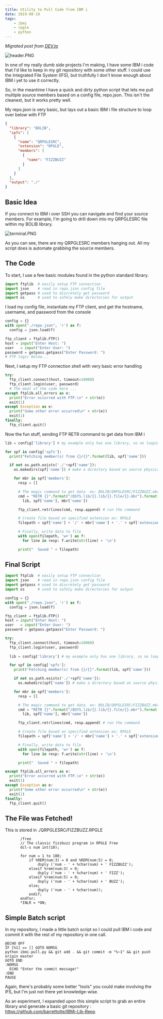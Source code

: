 ```yaml
---
title: Utility to Pull Code from IBM i
date: 2019-08-19
tags:
    - ibmi
    - rpgle
    - python
---
```


*Migrated post from [DEV.to](https://dev.to/barrettotte/simple-util-to-pull-code-from-the-ibmi-5hfp)*

![header.PNG](header.PNG)

In one of my really dumb side projects I'm making, I have some IBM i code that I'd like to keep in my git repository with some other stuff. I could use the Integrated File System (IFS), but truthfully I don't know enough about IBM i yet to use it correctly.

So, in the meantime I have a quick and dirty python script that lets me pull multiple source members based on a config file, repo.json. This isn't the cleanest, but it works pretty well.

My repo.json is very basic, but lays out a basic IBM i file structure to loop over below with FTP
```json
{
  "library": "BOLIB",
  "spfs": [
    {
      "name": "QRPGLESRC",
      "extension": "RPGLE",
      "members": [
        {
          "name": "FIZZBUZZ"
        }
      ]
    }
  ],
  "output": "./"
}
```

## Basic Idea

If you connect to IBM i over SSH you can navigate and find your source members. For example, I'm going to drill down into my QRPGLESRC file within my BOLIB library.

![terminal.PNG](terminal.PNG)

As you can see, there are my QRPGLESRC members hanging out. All my script does is automate grabbing the source members.

## The Code

To start, I use a few basic modules found in the python standard library.
```python
import ftplib  # easily setup FTP connection
import json    # read in repo.json config file
import getpass # used to discretely get password
import os      # used to safely make directories for output
```

I load my config file, instantiate my FTP client, and get the hostname, username, and password from the console
```python
config = {}
with open("./repo.json", 'r') as f: 
  config = json.load(f)

ftp_client = ftplib.FTP()
host = input("Enter Host: ")
user   = input("Enter User: ")
password = getpass.getpass("Enter Password: ")
# FTP logic below...
```

Next, I setup my FTP connection shell with very basic error handling
```python
try:
  ftp_client.connect(host, timeout=10000)
  ftp_client.login(user, password)
  # The meat of the code here ...
except ftplib.all_errors as e:
  print("Error occurred with FTP.\n" + str(e))
  exit(1)
except Exception as e:
  print("Some other error occurred\n" + str(e))
  exit(1)
finally:
  ftp_client.quit()
```

Now the fun stuff, sending FTP RETR command to get data from IBM i
```python
lib = config['library'] # my example only has one library, so no looping

for spf in config['spfs']:
  print("Fetching member(s) from {}/{}".format(lib, spf['name']))

  if not os.path.exists('./'+spf['name']): 
    os.makedirs(spf['name']) # make a directory based on source physical file name

    for mbr in spf['members']:
      resp = []

      # The magic command to get data  ex: BOLIB/QRPGLESRC/FIZZBUZZ.mbr
      cmd = "RETR {}".format("/QSYS.lib/{}.lib/{}.file/{}.mbr").format(
        lib, spf['name'], mbr['name'])

      ftp_client.retrlines(cmd, resp.append) # run the command

      # Create file based on specified extension ex: RPGLE
      filepath = spf['name'] + '/' + mbr['name'] + '.' + spf['extension']

      # Finally, write data to file
      with open(filepath, 'w+') as f:
        for line in resp: f.write(str(line) + '\n')

      print("  Saved " + filepath)
```

## Final Script

```python
import ftplib  # easily setup FTP connection
import json    # read in repo.json config file
import getpass # used to discretely get password
import os      # used to safely make directories for output

config = {}
with open("./repo.json", 'r') as f: 
  config = json.load(f)

ftp_client = ftplib.FTP()
host = input("Enter Host: ")
user   = input("Enter User: ")
password = getpass.getpass("Enter Password: ")

try:
  ftp_client.connect(host, timeout=10000)
  ftp_client.login(user, password)
  
  lib = config['library'] # my example only has one library, so no looping

  for spf in config['spfs']:
    print("Fetching member(s) from {}/{}".format(lib, spf['name']))

    if not os.path.exists('./'+spf['name']): 
      os.makedirs(spf['name']) # make a directory based on source physical file name

    for mbr in spf['members']:
      resp = []

      # The magic command to get data  ex: BOLIB/QRPGLESRC/FIZZBUZZ.mbr
      cmd = "RETR {}".format("/QSYS.lib/{}.lib/{}.file/{}.mbr").format(
        lib, spf['name'], mbr['name'])

      ftp_client.retrlines(cmd, resp.append) # run the command

      # Create file based on specified extension ex: RPGLE
      filepath = spf['name'] + '/' + mbr['name'] + '.' + spf['extension']

      # Finally, write data to file
      with open(filepath, 'w+') as f:
        for line in resp: f.write(str(line) + '\n')

      print("  Saved " + filepath)

except ftplib.all_errors as e:
  print("Error occurred with FTP.\n" + str(e))
  exit(1)
except Exception as e:
  print("Some other error occurred\n" + str(e))
  exit(1)
finally:
  ftp_client.quit()
```

## The File was Fetched!

This is stored in ./QRPGLESRC/FIZZBUZZ.RPGLE
```
       /free
       // The classic fizzbuzz program in RPGLE Free
       dcl-s num int(10);

       for num = 1 to 100;
           if %REM(num:3) = 0 and %REM(num:5) = 0;
               dsply ('num - ' + %char(num) + ' FIZZBUZZ');
           elseif %rem(num:3) = 0;
               dsply ('num - ' + %char(num) + ' FIZZ');
           elseif %rem(num:5) = 0;
               dsply ('num - ' + %char(num) + ' BUZZ');
           else;
               dsply ('num - ' + %char(num));
           endif;
       endfor;
       *INLR = *ON;
```

## Simple Batch script

In my repository, I made a little batch script so I could pull IBM i code and commit it with the rest of my repository in one call.

```shell
@ECHO OFF
IF [%1] == [] GOTO NOMSG
python ibmi-pull.py && git add . && git commit -m "%~1" && git push origin master
GOTO END
:NOMSG
  ECHO "Enter the commit message!"
:END
PAUSE
```

Again, there's probably some better "tools" you could make involving the IFS, but I'm just not there yet knowledge-wise.

As an experiment, I expanded upon this simple script to grab an entire library and generate a basic git repository : 
https://github.com/barrettotte/IBMi-Lib-Repo
